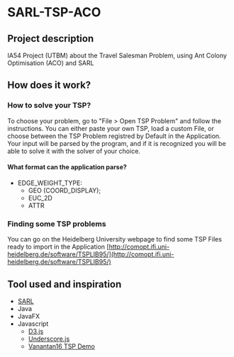 # SARL-TSP-ACO

## Project description
IA54 Project (UTBM) about the Travel Salesman Problem, using Ant Colony Optimisation (ACO) and SARL 

## How does it work?

### How to solve your TSP?

To choose your problem, go to "File > Open TSP Problem" and follow the instructions. You can either paste your own TSP, load a custom File, or choose between the TSP Problem registred by Default in the Application. Your input will be parsed by the program, and if it is recognized you will be able to solve it with the solver of your choice. 

#### What format can the application parse?

- EDGE_WEIGHT_TYPE:
    - GEO (COORD_DISPLAY);
    - EUC_2D
    - ATTR

### Finding some TSP problems

You can go on the Heidelberg University webpage to find some TSP Files ready to import in the Application  [http://comopt.ifi.uni-heidelberg.de/software/TSPLIB95/](http://comopt.ifi.uni-heidelberg.de/software/TSPLIB95/) 


## Tool used and inspiration
- [SARL](http://www.sarl.io/)
- Java
- JavaFX
- Javascript
    - [D3.js](https://d3js.org/)
    - [Underscore.js](http://underscorejs.org/)
    - [Vanantan16 TSP Demo](https://github.com/yanatan16/d3-tsp-demo)
